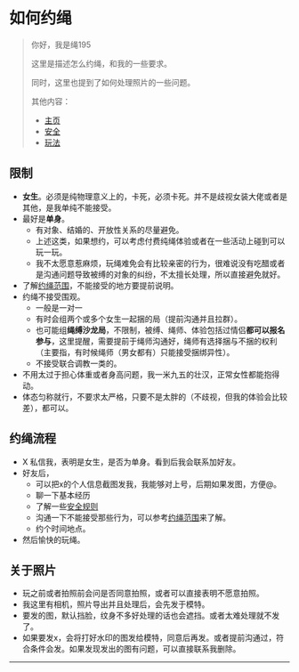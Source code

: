 # 如何约绳

> 你好，我是绳195
>
> 这里是描述怎么约绳，和我的一些要求。
>
> 同时，这里也提到了如何处理照片的一些问题。
>
> 其他内容： 
> 
> - [主页]()
> - [安全](doc/safe.md)
> - [玩法](doc/playrule.md)
>

## 限制
- **女生**。必须是纯物理意义上的，卡死，必须卡死。并不是歧视女装大佬或者是其他，是我单纯不能接受。
- 最好是**单身**。
    - 有对象、结婚的、开放性关系的尽量避免。
    - 上述这类，如果想约，可以考虑付费纯绳体验或者在一些活动上碰到可以玩一玩。
    - 我不太愿意惹麻烦，玩绳难免会有比较亲密的行为，很难说没有吃醋或者是沟通问题导致被缚的对象的纠纷，不太擅长处理，所以直接避免就好。
- 了解[约绳范围](doc/playrule.md)，不能接受的地方要提前说明。
- 约绳不接受围观。
    - 一般是一对一
    - 有时会组两个或多个女生一起捆的局（提前沟通并且拉群）。
    - 也可能组**绳缚沙龙局**，不限制，被缚、绳师、体验包括过情侣**都可以报名参与**，这里提醒，需要提前于绳师沟通好，绳师有选择捆与不捆的权利（主要指，有时候绳师（男女都有）只能接受捆绑异性）。
    - 不接受联合调教一类的。
- 不用太过于担心体重或者身高问题，我一米九五的壮汉，正常女性都能抱得动。
- 体态匀称就行，不要求太严格，只要不是太胖的（不歧视，但我的体验会比较差），都可以。


## 约绳流程
- X 私信我，表明是女生，是否为单身。看到后我会联系加好友。
- 好友后，
    - 可以把x的个人信息截图发我，我能够对上号，后期如果发图，方便@。
    - 聊一下基本经历
    - 了解一些[安全规则](doc/safe.md)
    - 沟通一下不能接受那些行为，可以参考[约绳范围](doc/playrule.md)来了解。
    - 约个时间地点。
- 然后愉快的玩绳。


## 关于照片

- 玩之前或者拍照前会问是否同意拍照，或者可以直接表明不愿意拍照。
- 我这里有相机，照片导出并且处理后，会先发于模特。
- 要发的图，默认挡脸，纹身不多好处理的话也会遮挡。或者太难处理就不发了。
- 如果要发x，会将打好水印的图发给模特，同意后再发。或者提前沟通过，符合条件会发。如果发现发出的图有问题，可以直接联系我删除。







---

